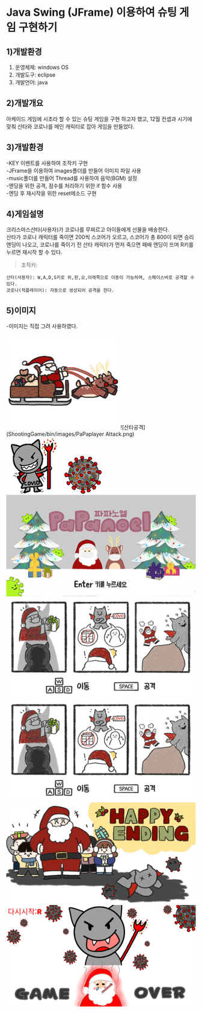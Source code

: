 # **Java Swing (JFrame) 이용하여 슈팅 게임 구현하기**

## 1)개발환경
1. 운영체제: windows OS
2. 개발도구: eclipse
3. 개발언어: java

## 2)개발개요
아케이드 게임에 시초라 할 수 있는 슈팅 게임을 구현 하고자 했고, 12월 컨셉과 시기에 맞춰 산타와 코로나를 메인 캐릭터로 잡아 게임을 만들었다.

## 3)개발환경
-KEY 이벤트를 사용하여 조작키 구현    
-JFrame을 이용하여 images폴더를 만들어 이미지 파일 사용   
-music폴더를 만들어 Thread를 사용하여 음악(BGM) 설정   
-엔딩을 위한 공격, 점수를 처리하기 위한 if 함수 사용   
-엔딩 후 재시작을 위한 reset메소드 구현   

## 4)게임설명
크리스마스산타(사용자)가 코로나를 무찌르고 아이들에게 선물을 배송한다.    
산타가 코로나 캐릭터를 죽이면 200씩 스코어가 오르고, 스코어가 총 800이 되면 승리 엔딩이 나오고,
코로나를 죽이기 전 산타 캐릭터가 먼저 죽으면 패배 엔딩이 뜨며 R키를 누르면 재시작 할 수 있다.

>조작키:

    산타(사용자): W,A,D,S키로 위,왼,오,아래쪽으로 이동이 가능하며, 스페이스바로 공격할 수 있다.
    코로나(적플레이어): 자동으로 생성되어 공격을 한다.


## 5)이미지
-이미지는 직접 그려 사용하였다.

![산타](ShootingGame/bin/images/PaPaPlaye.png)
![산타공격](ShootingGame/bin/images/PaPaplayer Attack.png)    
![코로나](ShootingGame/bin/images/Covid.png)
![코로나 공격](ShootingGame/bin/images/CovidA.png)    
![첫 시작 화면](ShootingGame/bin/images/mainS.PNG)  
![로딩 화면](ShootingGame/bin/images/loadingS.PNG)   
![로딩 화면](ShootingGame/bin/images/loadingS.PNG)     
![승리 엔딩](ShootingGame/bin/images/happyE.png)     
![패배 엔딩](ShootingGame/bin/images/Over.png)    


